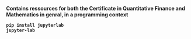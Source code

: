 <b>Contains ressources for both the Certificate in Quantitative Finance and Mathematics in genral, in a programming context<b>

  
<code>pip install jupyterlab</code> </br>
<code>jupyter-lab</code>
